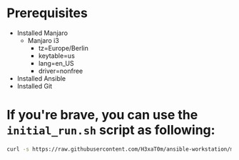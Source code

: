 # Prerequisites

* Installed Manjaro
  * Manjaro i3
    * tz=Europe/Berlin
    * keytable=us
    * lang=en_US
    * driver=nonfree
* Installed Ansible
* Installed Git

# If you're brave, you can use the `initial_run.sh` script as following:
```bash
curl -s https://raw.githubusercontent.com/H3xaT0m/ansible-workstation/master/initial_run.sh
```

